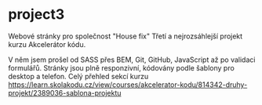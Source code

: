 # project3
Webové stránky pro společnost "House fix"
Třetí a nejrozsáhlejší projekt kurzu Akcelerátor kódu.

V něm jsem prošel od SASS přes BEM, Git, GitHub, JavaScript až po validaci formulářů. Stránky jsou plně responzivní, kódovány podle šablony pro desktop a telefon. 
Celý přehled sekcí kurzu https://learn.skolakodu.cz/view/courses/akcelerator-kodu/814342-druhy-projekt/2389036-sablona-projektu
